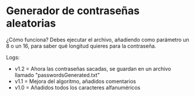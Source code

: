 # Generador de contraseñas aleatorias

¿Cómo funciona?
Debes ejecutar el archivo, añadiendo como parámetro un 8 o un 16, para saber qué longitud quieres para la contraseña.

Logs:

- v1.2 = Ahora las contraseñas sacadas, se guardan en un archivo llamado "passwordsGenerated.txt"
- v1.1 = Mejora del algoritmo, añadidos comentarios
- v1.0 = Añadidos todos los caracteres alfanuméricos
